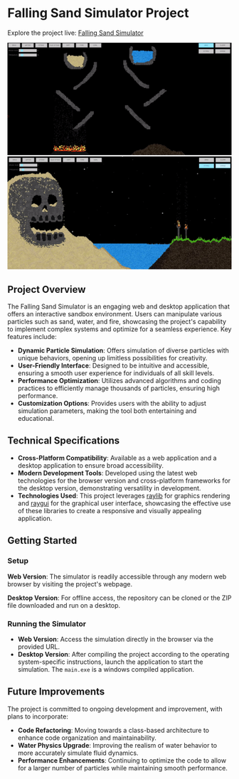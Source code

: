 # Falling Sand Simulator Project

Explore the project live: [Falling Sand Simulator](https://uoretr0.github.io/Falling-Sand-Simulator/)

![Preview 2](https://github.com/uoRetr0/Falling-Sand-Simulator/blob/main/preview%202.gif)
![Preview](https://github.com/uoRetr0/Falling-Sand-Simulator/blob/main/preview.gif)

## Project Overview

The Falling Sand Simulator is an engaging web and desktop application that offers an interactive sandbox environment. Users can manipulate various particles such as sand, water, and fire, showcasing the project's capability to implement complex systems and optimize for a seamless experience. Key features include:

- **Dynamic Particle Simulation**: Offers simulation of diverse particles with unique behaviors, opening up limitless possibilities for creativity.
- **User-Friendly Interface**: Designed to be intuitive and accessible, ensuring a smooth user experience for individuals of all skill levels.
- **Performance Optimization**: Utilizes advanced algorithms and coding practices to efficiently manage thousands of particles, ensuring high performance.
- **Customization Options**: Provides users with the ability to adjust simulation parameters, making the tool both entertaining and educational.

## Technical Specifications

- **Cross-Platform Compatibility**: Available as a web application and a desktop application to ensure broad accessibility.
- **Modern Development Tools**: Developed using the latest web technologies for the browser version and cross-platform frameworks for the desktop version, demonstrating versatility in development.
- **Technologies Used**: This project leverages [raylib](https://www.raylib.com/) for graphics rendering and [raygui](https://github.com/raysan5/raygui) for the graphical user interface, showcasing the effective use of these libraries to create a responsive and visually appealing application.

## Getting Started

### Setup

**Web Version**: The simulator is readily accessible through any modern web browser by visiting the project's webpage.

**Desktop Version**: For offline access, the repository can be cloned or the ZIP file downloaded and run on a desktop.

### Running the Simulator

- **Web Version**: Access the simulation directly in the browser via the provided URL.
- **Desktop Version**: After compiling the project according to the operating system-specific instructions, launch the application to start the simulation. The `main.exe` is a windows compiled application.

## Future Improvements

The project is committed to ongoing development and improvement, with plans to incorporate:

- **Code Refactoring**: Moving towards a class-based architecture to enhance code organization and maintainability.
- **Water Physics Upgrade**: Improving the realism of water behavior to more accurately simulate fluid dynamics.
- **Performance Enhancements**: Continuing to optimize the code to allow for a larger number of particles while maintaining smooth performance.
